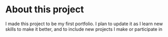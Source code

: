 # About this project
I made this project to be my first portfolio. I plan to update it as I learn new skills to make it better, and to include new projects I make or participate in
